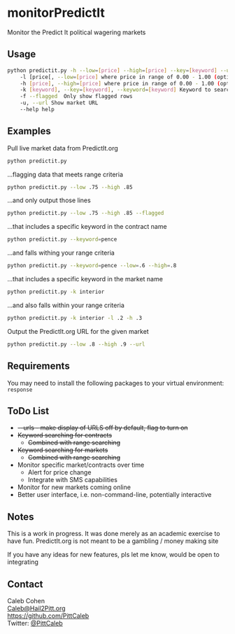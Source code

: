 # monitorPredictIt
Monitor the Predict It political wagering markets

## Usage
```bash
python predictit.py -h --low=[price] --high=[price] --key=[keyword] --u,url
    -l [price[, --low=[price] where price in range of 0.00 - 1.00 (optional)
    -h [price], --high=[price] where price in range of 0.00 - 1.00 (optional)
    -k [keyword], --key=[keyword], --keyword=[keyword] Keyword to search for in contracts
    -f --flagged  Only show flagged rows
    -u, --url Show market URL
    --help help
```

## Examples
Pull live market data from PredictIt.org
```bash
python predictit.py
```
...flagging data that meets range criteria
```bash
python predictit.py --low .75 --high .85
```
...and only output those lines
```bash
python predictit.py --low .75 --high .85 --flagged
```
...that includes a specific keyword in the contract name
```bash
python predictit.py --keyword=pence
```
...and falls withing your range criteria
```bash
python predictit.py --keyword=pence --low=.6 --high=.8
```
...that includes a specific keyword in the market name
```bash
python predictit.py -k interior
```
...and also falls within your range criteria
```bash
python predictit.py -k interior -l .2 -h .3
```
Output the PredictIt.org URL for the given market
```bash
python predictit.py --low .8 --high .9 --url
```


## Requirements
You may need to install the following packages to your virtual environment:  
`response` 


## ToDo List
* ~~--urls - make display of URLS off by default, flag to turn on~~
* ~~Keyword searching for contracts~~
  * ~~Combined with range searching~~
* ~~Keyword searching for markets~~
  * ~~Combined with range searching~~
* Monitor specific market/contracts over time
  * Alert for price change
  * Integrate with SMS capabilities 
* Monitor for new markets coming online
* Better user interface, i.e. non-command-line, potentially interactive

## Notes
This is a work in progress.  It was done merely as an academic exercise to have fun.
PredictIt.org is not meant to be a gambling / money making site

If you have any ideas for new features, pls let me know, would be open to integrating

## Contact
Caleb Cohen  
Caleb@Hail2Pitt.org  
https://github.com/PittCaleb  
Twitter: [@PittCaleb](https://www.twitter.com/PittCaleb)


  